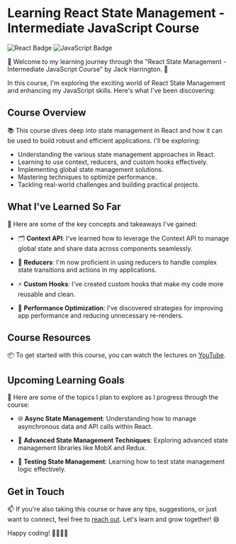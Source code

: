 # Learning React State Management - Intermediate JavaScript Course

![React Badge](https://img.shields.io/badge/React-Learning-blue?style=for-the-badge&logo=react)
![JavaScript Badge](https://img.shields.io/badge/JavaScript-Intermediate-yellow?style=for-the-badge&logo=javascript)

🚀 Welcome to my learning journey through the "React State Management - Intermediate JavaScript Course" by Jack Harrington. 🚀

In this course, I'm exploring the exciting world of React State Management and enhancing my JavaScript skills. Here's what I've been discovering:

## Course Overview
📚 This course dives deep into state management in React and how it can be used to build robust and efficient applications. I'll be exploring:

- Understanding the various state management approaches in React.
- Learning to use context, reducers, and custom hooks effectively.
- Implementing global state management solutions.
- Mastering techniques to optimize performance.
- Tackling real-world challenges and building practical projects.

## What I've Learned So Far
🧠 Here are some of the key concepts and takeaways I've gained:

- 🗂 **Context API**: I've learned how to leverage the Context API to manage global state and share data across components seamlessly.

- 🔄 **Reducers**: I'm now proficient in using reducers to handle complex state transitions and actions in my applications.

- ⚡ **Custom Hooks**: I've created custom hooks that make my code more reusable and clean.

- 🚀 **Performance Optimization**: I've discovered strategies for improving app performance and reducing unnecessary re-renders.

## Course Resources
📦 To get started with this course, you can watch the lectures on [YouTube](https://www.youtube.com/watch?v=-bEzt5ISACA).

## Upcoming Learning Goals
📖 Here are some of the topics I plan to explore as I progress through the course:

- 🌐 **Async State Management**: Understanding how to manage asynchronous data and API calls within React.

- 🌈 **Advanced State Management Techniques**: Exploring advanced state management libraries like MobX and Redux.

- 🧪 **Testing State Management**: Learning how to test state management logic effectively.

## Get in Touch
📫 If you're also taking this course or have any tips, suggestions, or just want to connect, feel free to [reach out](mailto:arroyostack@example.com). Let's learn and grow together! 😄

Happy coding! 👩‍💻👨‍💻